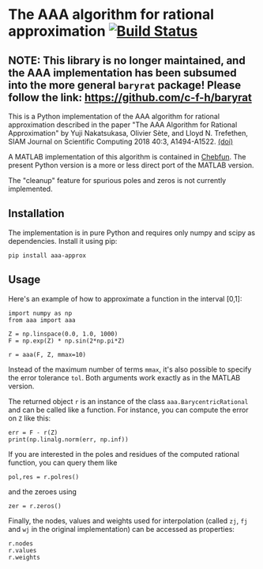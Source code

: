# The AAA algorithm for rational approximation [![Build Status](https://travis-ci.com/c-f-h/aaa.svg?branch=master)](https://travis-ci.com/c-f-h/aaa)

## NOTE: This library is no longer maintained, and the AAA implementation has been subsumed into the more general ``baryrat`` package! Please follow the link: https://github.com/c-f-h/baryrat

This is a Python implementation of the AAA algorithm for rational approximation
described in the paper "The AAA Algorithm for Rational Approximation" by Yuji
Nakatsukasa, Olivier Sète, and Lloyd N. Trefethen, SIAM Journal on Scientific
Computing 2018 40:3, A1494-A1522.
[(doi)](https://doi.org/10.1137/16M1106122)

A MATLAB implementation of this algorithm is contained in [Chebfun](http://www.chebfun.org/).
The present Python version is a more or less direct port of the MATLAB version.

The "cleanup" feature for spurious poles and zeros is not currently implemented.

## Installation

The implementation is in pure Python and requires only numpy and scipy as
dependencies. Install it using pip:

    pip install aaa-approx

## Usage

Here's an example of how to approximate a function in the interval [0,1]:

    import numpy as np
    from aaa import aaa

    Z = np.linspace(0.0, 1.0, 1000)
    F = np.exp(Z) * np.sin(2*np.pi*Z)

    r = aaa(F, Z, mmax=10)

Instead of the maximum number of terms `mmax`, it's also possible to specify
the error tolerance `tol`.  Both arguments work exactly as in the MATLAB
version.

The returned object `r` is an instance of the class `aaa.BarycentricRational` and can
be called like a function. For instance, you can compute the error on `Z` like this:

    err = F - r(Z)
    print(np.linalg.norm(err, np.inf))

If you are interested in the poles and residues of the computed rational function,
you can query them like

    pol,res = r.polres()

and the zeroes using

    zer = r.zeros()

Finally, the nodes, values and weights used for interpolation (called `zj`, `fj`
and `wj` in the original implementation) can be accessed as properties:

    r.nodes
    r.values
    r.weights

